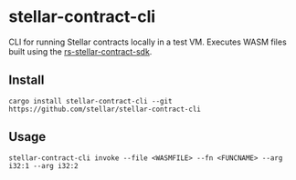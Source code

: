 # stellar-contract-cli

CLI for running Stellar contracts locally in a test VM. Executes WASM files built using the [rs-stellar-contract-sdk](https://github.com/stellar/rs-stellar-contract-sdk).

## Install

```
cargo install stellar-contract-cli --git https://github.com/stellar/stellar-contract-cli
```

## Usage

```
stellar-contract-cli invoke --file <WASMFILE> --fn <FUNCNAME> --arg i32:1 --arg i32:2
```
